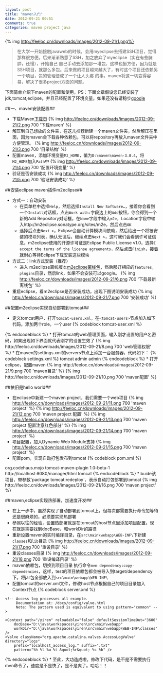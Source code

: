 ```yaml
---
layout: post
title: "maven入门"
date: 2012-09-21 00:51
comments: true
categories: maven project java
---
```

{% img http://feeloc.cn/downloads/images/2012-09-21/1.png%}
>在大学一开始接触javaweb的时候，会用myeclipse去搭建SSH项目，觉得那样很方便。后来渐渐熟悉了SSH，加之放弃了myeclipse（实在有些臃肿，还慢），开始自己
>自己手动去添加那一堆包，这样也挺方便，因为就是SSH项目，就那么多包。后来做的项目越来越大了，有时这个项目还依赖另一个项目，包的管理便成了一个让人头疼
>的事。maven将这一切变得容易，解决了很多project方面的问题。
<!-- more -->
下面简单介绍下maven的配置和使用，PS：下面文章假设您已经安装了jdk,tomcat,eclipse，并且已经配置了环境变量。如果还没有请稳步[google](http://google.com "google java环境搭建")

##一、maven安装配置##
*	下载Maven[下载页](http://maven.apache.org/download.html "下载maven")
{% img http://feeloc.cn/downloads/images/2012-09-21/2.png 700 '下载maven' %}
*	解压到自己想放的文件夹，在这儿推荐新建一个maven文件夹，然后解压在里面，因为maven会下载各种依赖包，可以将repository再放入maven文件夹中方便管理。
{% img http://feeloc.cn/downloads/images/2012-09-21/3.png 700 '目录结构' %}
*	配置maven，添加环境变量`M2_HOME`，值为`D:\maven\maven-3.0.4`，将`M2_HOME`加入`Path`中
{% img http://feeloc.cn/downloads/images/2012-09-21/4.png 700 '配置环境变量' %}
*	验证是否安装成功
{% img http://feeloc.cn/downloads/images/2012-09-21/5.png 700 '验证安装成功' %}

##安装eclipse maven插件m2eclipse##
*	方式一：自动安装
	*	在菜单栏中选择`Help`，然后选择`Install New Software…`，接着你会看到一个`Install`对话框，点击`Work with:`字段边上的`Add`按钮，你会得到一个新的Add Repository对话框，在`Name`字段中输入`m2e`，Location字段中输入http://m2eclipse.sonatype.org/sites/m2e，然后点击`OK`
	*	选择后点击`Next >`，Eclipse会自动计算模块间依赖，然后给出一个将被安装的模块列表，确认无误后，继续点击`Next >`，这时我们会看到许可证信息，m2eclipse使用的开源许可证是Eclipse Public License v1.0，选择`I accept the terms of the license agreements`，然后点击`Finish`，接着就耐心等待Eclipse下载安装这些模块
*	方式二：link方式安装（推荐）
	*	进入 m2eclipse离线版本[m2eclipse离线包](http://m2eclipse.sonatype.org/sites/m2e/ '离线包')，然后那好相应的`features`，`plugins`目录，然后link，如果不会安装可以google。
{% img http://feeloc.cn/downloads/images/2012-09-21/6.png 700 '下载最新离线包' %}
*	重启eclipse，看m2eclipse是否安装成功，出现下图说明安装成功
{% img http://feeloc.cn/downloads/images/2012-09-21/7.png 700 '安装成功' %}

##配置m2eclipse实现自动部署到tomcat##
*	定义tomcat用户，打开`tomcat-users.xml`，在`<tomcat-users>`节点加入如下代码，添加两个role，一个user
{% codeblock tomcat-user.xml %}
<role rolename="manager-gui"/>
<role rolename="manager-script"/>
<user username="***" password="***" roles="manager-gui,manager-script"/>
{% endcodeblock %}
*	打开tomcat的web管理页面，输入刚才设置的用户名密码，如果出现如下界面就代表刚才的设置生效了
{% img http://feeloc.cn/downloads/images/2012-09-21/8.png 700 'web管理权限' %}
*	在maven的settings.xml的servers节点上添加一台服务器，代码如下：
{% codeblock settings.xml %}
<server>
  <id>tomcat</id>
  <username>admin</username>
  <password>admin</password>
</server>
{% endcodeblock %}
*	打开eclipse，配置maven
{% img http://feeloc.cn/downloads/images/2012-09-21/9.png 700 'maven目录' %}
{% img http://feeloc.cn/downloads/images/2012-09-21/10.png 700 'maven配置' %}

##依旧是hello world##
*	在eclipse中新建一个maven project，我们需要一个web项目
{% img http://feeloc.cn/downloads/images/2012-09-21/11.png 700 'maven project' %}
{% img http://feeloc.cn/downloads/images/2012-09-21/12.png 700 'maven project 配置' %}
{% img http://feeloc.cn/downloads/images/2012-09-21/13.png 700 'maven project 配置注意红色部分' %}
{% img http://feeloc.cn/downloads/images/2012-09-21/14.png 700 'maven project' %}
*	项目配置，加入Dynamic Web Module支持
{% img http://feeloc.cn/downloads/images/2012-09-21/15.png 700 'maven project' %}
*	配置pom，实现自动打包发布到tomcat
{% codeblock pom.xml %}
<plugins>
	<plugin>
		<groupId>org.codehaus.mojo</groupId>
		<artifactId>tomcat-maven-plugin</artifactId>
		<version>1.0-beta-1</version>
		<configuration>
			<url>http://localhost:8080/manager/html</url>  <!-- tomcat 7自动部署 -->
			<!-- tomcat 6自动部署 <url>http://localhost:8080/manager/html</url> -->
			<server>tomcat</server>
		</configuration>
	</plugin>
</plugins>
{% endcodeblock %}
*	buide该项目，带参数`package tomcat:redeploy`，表示自动打包部署到tomcat
{% img http://feeloc.cn/downloads/images/2012-09-21/16.png 700 'maven project' %}

##maven,eclipse实现热部署，加速度开发##
*	在上一步中，虽然实现了自动部署到tomcat上，但每次都需要执行命令加等待还是很麻烦的，必须要实现热部署
*	参照以往的经验，设置热部署就是在tomcat的host节点里添加项目配置，现在就是需要找到docBase，和workDir的路径
*	重新设置maven的实时编译目录，在`src\main\webapp\WEB-INF\`下新建`classes`和`lib`目录
{% img http://feeloc.cn/downloads/images/2012-09-21/17.png 700 '重设目录' %}
*	重设classes目录
{% img http://feeloc.cn/downloads/images/2012-09-21/18.png 700 '重设编译目录' %}
*	maven依赖包，切换到项目目录 执行命令`mvn dependency:copy-dependencies`，这样，test的项目依赖包都会被导入到target/dependency下。将jar包全部放入到`src\main\webapp\WEB-INF\`
*	配置tomcat的server.xml文件，修改host节点根据自己的项目目录加入Context节点
{% codeblock server.xml %}
<Host name="localhost"  appBase="webapps" unpackWARs="true" autoDeploy="true">
	<!-- <Context path="/www" docBase="d:\www" debug="0" reloadable="true" /> -->
	<!-- SingleSignOn valve, share authentication between web applications
	     Documentation at: /docs/config/valve.html -->
	<!--
	<Valve className="org.apache.catalina.authenticator.SingleSignOn" />
	-->
	
	<!-- Access log processes all example.
	     Documentation at: /docs/config/valve.html
	     Note: The pattern used is equivalent to using pattern="common" -->
	
	<Context path="/yiren" reloadable="false" defaultSessionTimeOut="3600" 
		docBase="D:\java\workspaces\yiren\src\main\webapp" 
		workDir="D:\java\workspaces\yiren\src\main\webapp\WEB-INF\classes" />
	<Valve className="org.apache.catalina.valves.AccessLogValve" directory="logs"
		prefix="localhost_access_log." suffix=".txt"
		pattern="%h %l %u %t &quot;%r&quot; %s %b" />
</Host>
{% endcodeblock %}
*	至此，大功造成啦，修改下代码，是不是不需要执行mvn命令了，速度是不是快了，是不是爽了。哈哈！！
